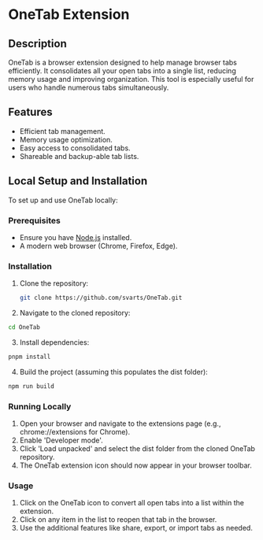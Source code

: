 # OneTab Extension

## Description

OneTab is a browser extension designed to help manage browser tabs efficiently. It consolidates all your open tabs into a single list, reducing memory usage and improving organization. This tool is especially useful for users who handle numerous tabs simultaneously.

## Features

- Efficient tab management.
- Memory usage optimization.
- Easy access to consolidated tabs.
- Shareable and backup-able tab lists.

## Local Setup and Installation

To set up and use OneTab locally:

### Prerequisites

- Ensure you have [Node.js](https://nodejs.org/) installed.
- A modern web browser (Chrome, Firefox, Edge).

### Installation

1. Clone the repository:
   ```bash
   git clone https://github.com/svarts/OneTab.git
   ```
2. Navigate to the cloned repository:
```bash
cd OneTab
```
3. Install dependencies:
```bash
pnpm install
```
4. Build the project (assuming this populates the dist folder):
```bash
npm run build
```

### Running Locally

1. Open your browser and navigate to the extensions page (e.g., chrome://extensions for Chrome).
2. Enable 'Developer mode'.
3. Click 'Load unpacked' and select the dist folder from the cloned OneTab repository.
4. The OneTab extension icon should now appear in your browser toolbar.

### Usage

1. Click on the OneTab icon to convert all open tabs into a list within the extension.
2. Click on any item in the list to reopen that tab in the browser.
3. Use the additional features like share, export, or import tabs as needed.

